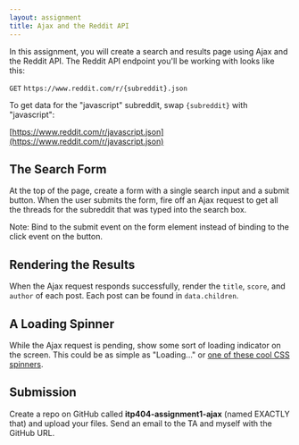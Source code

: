 ```yaml
---
layout: assignment
title: Ajax and the Reddit API
---
```


In this assignment, you will create a search and results page using Ajax and the Reddit API. The Reddit API endpoint you'll be working with looks like this:

`GET` `https://www.reddit.com/r/{subreddit}.json`

To get data for the "javascript" subreddit, swap `{subreddit}` with "javascript":

[https://www.reddit.com/r/javascript.json](https://www.reddit.com/r/javascript.json)

## The Search Form

At the top of the page, create a form with a single search input and a submit button. When the user submits the form, fire off an Ajax request to get all the threads for the subreddit that was typed into the search box.

Note: Bind to the submit event on the form element instead of binding to the click event on the button.

## Rendering the Results

When the Ajax request responds successfully, render the `title`, `score`, and `author` of each post. Each post can be found in `data.children`.

## A Loading Spinner

While the Ajax request is pending, show some sort of loading indicator on the screen. This could be as simple as "Loading..." or [one of these cool CSS spinners](https://projects.lukehaas.me/css-loaders/).

## Submission

Create a repo on GitHub called __itp404-assignment1-ajax__ (named EXACTLY that) and upload your files. Send an email to the TA and myself with the GitHub URL.
